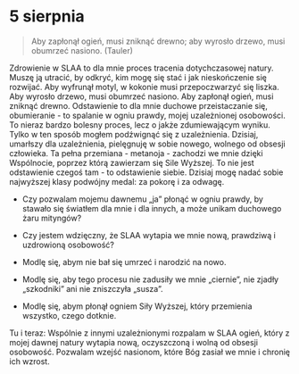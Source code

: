 
# 5 sierpnia

> Aby zapłonął ogień, musi zniknąć drewno; aby wyrosło drzewo, musi obumrzeć nasiono. (Tauler)

Zdrowienie w SLAA to dla mnie proces tracenia dotychczasowej natury. Muszę ją utracić, by odkryć, kim mogę się stać i jak nieskończenie się rozwijać. Aby wyfrunął motyl, w kokonie musi przepoczwarzyć się liszka. Aby wyrosło drzewo, musi obumrzeć nasiono. Aby zapłonął ogień, musi zniknąć drewno. Odstawienie to dla mnie duchowe przeistaczanie się, obumieranie - to spalanie w ogniu prawdy, mojej uzależnionej osobowości. To nieraz bardzo bolesny proces, lecz o jakże zdumiewającym wyniku. Tylko w ten sposób mogłem podźwignąć się z uzależnienia. Dzisiaj, umarłszy dla uzależnienia, pielęgnuję w sobie nowego, wolnego od obsesji człowieka. Ta pełna przemiana - metanoja - zachodzi we mnie dzięki Wspólnocie, poprzez którą zawierzam się Sile Wyższej. To nie jest odstawienie czegoś tam - to odstawienie siebie. Dzisiaj mogę nadać sobie najwyższej klasy podwójny medal: za pokorę i za odwagę.

- Czy pozwalam mojemu dawnemu „ja” płonąć w ogniu prawdy, by stawało się światłem dla mnie i dla innych, a może unikam duchowego żaru mityngów?
- Czy jestem wdzięczny, że SLAA wytapia we mnie nową, prawdziwą i uzdrowioną osobowość?

- Modlę się, abym nie bał się umrzeć i narodzić na nowo.
- Modlę się, aby tego procesu nie zadusiły we mnie „ciernie”, nie zjadły „szkodniki” ani nie zniszczyła „susza”.
- Modlę się, abym płonął ogniem Siły Wyższej, który przemienia wszystko, czego dotknie.

Tu i teraz: Wspólnie z innymi uzależnionymi rozpalam w SLAA ogień, który z mojej dawnej natury wytapia nową, oczyszczoną i wolną od obsesji osobowość. Pozwalam wzejść nasionom, które Bóg zasiał we mnie i chronię ich wzrost.
